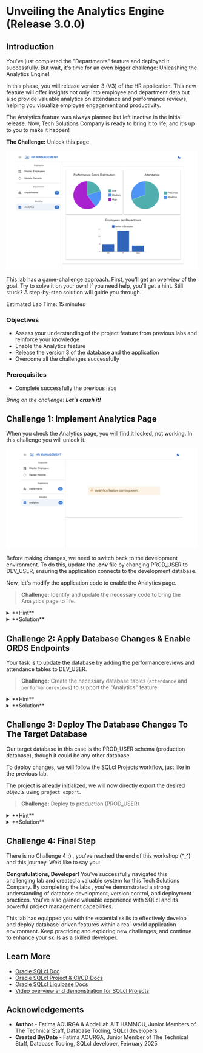 # Unveiling the Analytics Engine (Release 3.0.0)

## Introduction

You’ve just completed the "Departments" feature and deployed it successfully. But wait, it's time for an even bigger challenge: Unleashing the Analytics Engine!

In this phase, you will release version 3 (V3) of the HR application. This new feature will offer insights not only into employee and department data but also provide valuable analytics on attendance and performance reviews, helping you visualize employee engagement and productivity.

The Analytics feature was always planned but left inactive in the initial release. Now, Tech Solutions Company is ready to bring it to life, and it’s up to you to make it happen!

**The Challenge:** Unlock this page

![Analytics page working](./images/analytics-page-works.png " ")

This lab has a game-challenge approach. First, you'll get an overview of the goal. Try to solve it on your own! If you need help, you'll get a hint. Still stuck? A step-by-step solution will guide you through.

Estimated Lab Time: 15 minutes

### **Objectives**

* Assess your understanding of the project feature from previous labs and reinforce your knowledge
* Enable the Analytics feature
* Release the version 3 of the database and the application
* Overcome all the challenges successfully

### **Prerequisites**

* Complete successfully the previous labs

*Bring on the challenge! **Let’s crush it!***

## Challenge 1: Implement Analytics Page

When you check the Analytics page, you will find it locked, not working. In this challenge you will unlock it.

![Analytics not working](./images/analytics-not-working.png " ")

Before making changes, we need to switch back to the development environment. To do this, update the **.env** file by changing PROD_USER to DEV_USER, ensuring the application connects to the development database.

Now, let's modify the application code to enable the Analytics page.

> **Challenge:** Identify and update the necessary code to bring the Analytics page to life.

<details><summary>**Hint**</summary>
    Remember where we made the change for the Departments page? Go to the same place—you’ll find the required change just below it, similar to what you did for Departments.
</details>

<details><summary>**Solution**</summary>

1. From the app folder, navigate to the pages

    ![Analytics code location](./images/analytics-code-location.png " ")

2. Double click on the pages folder then the 'HRPageContentSwitcher.tsx' file

3. Find Analytics change location in the code (line 71)

    ![Identify code change](./images/where-to-change-in-code.png " ")

4. Implement Analytics by removing the line 73 and uncomment line 74 just below

    ![Implement the change](./images/code-change-done.png " ")

5. Refresh the application and go to the Analytics section. It should appear now

    ![Analytics page appearing just for Emp per Dep](./images/analytics-appears-just-for-emp-dep.png " ")

>**Note:** If you lost your application window, run it again as you did the first time.

As you can see, only the Employees per Department analytics is working—the others are not. This is because the performancereviews and attendance tables are missing and haven’t been created yet.

</details>

## Challenge 2: Apply Database Changes & Enable ORDS Endpoints

Your task is to update the database by adding the performancereviews and attendance tables to DEV_USER.

<!-- In this challenge, you will apply new database changes by adding the performancereviews and attendance tables to DEV_USER. -->

> **Challenge:** Create the necessary database tables (`attendance` and `performancereviews`) to support the "Analytics" feature.

<details><summary>**Hint**</summary>

Run the SQL scripts (attendance\_table.sql and performancereviews\_table.sql) from the scripts folder to create the required tables and populate them with data, just as you did earlier for the departments table. Once the tables are created, make sure to enable the REST endpoints for both tables to allow API access (If you need a refresher, refer to Lab 1 → Task 4).

</details>

<details><summary>**Solution**</summary>

* **Step 1: Connect to DEV_USER**
    * **Using SQLcl:**
            ```sql
                connect DEV_USER/[PASSWORD]
                ```
    * **Using SQL Developer Web:**
    Signin with DEV_USER credentials

* **Step 2: Create Tables**

    * **Using SQLcl:**

        * Make sure you are in the scripts directory.

        * Execute the attendance\_table.sql and performancereviews\_table.sql

            ```sql
            <copy>
                @attendance_table.sql
            </copy>
            ```

            ```sql
            <copy>
                @performancereviews_table.sql
            </copy>
            ```

    * **Using SQL Developer Web:**

        Copy and past the content of the tabes scripts to SQL Developer Web sql worksheet and run the script.

* **Step 3: Enable ORDS Endpoints For The New Tables**

    To make the Attendance and PerformanceReviews tables in PROD\_USER accessible as REST endpoints, repeat the steps you followed for DEV\_USER in **Lab 1 → Task 4**.

    * Open Database Actions
    * Connect as DEV_USER
    * Locate the Departments table, right-click on it.
    * Select REST, then click Enable.

* **Step 3: Refresh the application**

    Refresh the application window to view the Analytics page with the data.

    ![Analytics page working](./images/analytics-page-works.png " ")

</details>

## Challenge 3: Deploy The Database Changes To The Target Database

Our target database in this case is the PROD_USER schema (production database), though it could be any other database.

To deploy changes, we will follow the SQLcl Projects workflow, just like in the previous lab.

The project is already initialized, we will now directly export the desired objects using `project export`.

> **Challenge:** Deploy to production (PROD_USER)

<details><summary>**Hint**</summary>
Follow the same steps as in the previous lab (starting from `project export`), applying SQLcl Projects commands until you deploy and get the Analytics feature working.

</details>

<details><summary>**Solution**</summary>

1. Change the username in the .env file from DEV\_USER to PROD\_USER.
2. Refresh the application window. Only the "Employees per Department" chart appears since PROD_USER lacks the two new tables. You'll fix this with **project** commands.
3. In SQLcl, connect as DEV_USER and navigate to the application folder `sqlcl-project-react-app`.
        ```sql
    <copy>
        connect DEV_USER/[PASSWORD]
    </copy>
        ```
        ```sql
    <copy>
        cd /home/oracle/assets/workshops/sqlcl-projects-react-app
    </copy>
        ```
4. Create a new branch from the main branch and check out to it for upcoming changes.
        ```sql
        <copy>
            !git checkout -b Ticket-2-Analytics
        </copy>
        ```
5. Export the new objects from DEV_USER.
    ```sql
    <copy>
        project export -objects attendance,performancereviews -verbose
    </copy>
        ```
    <!--![Project-export](./images/project-export.png " ")-->
6. Add, commit then stage

    * Add and commit your changes

        ```sql
        <copy>
            !git add --all
        </copy>
        ```

        ```sql
        <copy>
            !git commit -m "Add attendance and performancereviews tables"
        </copy>
        ```

        ```sql
        <copy>
            project stage -verbose
        </copy>
        ```
        <!--![Git add and commit](./images/git-add-commit.png " ")
        ![Project stage](./images/project-stage.png " ")-->

7. Add custom scripts using add-custom sub-command of stage command.

    * Add custom script for **attendance** table.

        ```sql
        <copy>
            project stage add-custom -file att_data.sql -verbose
        </copy>
        ```

    * Add custom script for **performancereviews** table.

        ```sql
        <copy>
            project stage add-custom -file perf_data.sql -verbose
        </copy>
        ```

    Copy the inserts from the tables sql files in the scripts folder and paste them into the newly created custom scripts (attendance inserts in the att\_data.sql custom file and performancereviews inserts in the perf_data.sql custom file), just as you did previously with dept\_data.sql.

8. Add and commit.

    ```sql
    <copy>
        !git add --all
    </copy>
    ```

    ```sql
    <copy>
        !git commit -m "Add stage files"
    </copy>
    ```

9. Checkout to main and then merge the previous branch to it.

    ```sql
    <copy>
        !git checkout main
    </copy>
    ```

    ```sql
    <copy>
        !git merge Ticket-2-Analytics
    </copy>
    ```

    <!--![Merge to main](./images/merge-to-main.png " ")-->

10. Project release and gen-artifact

    * Project release

    ```sql
    <copy>
        project release -version 3.0.0 -verbose
    </copy>
    ```

    * Add and commit

    ```sql
    <copy>
        !git add .
    </copy>
    ```

    ```sql
    <copy>
        !git commit -m "Release 3.0.0"
    </copy>
    ```

    <!--![Project release](./images/project-release.png " ")-->
    * Project gen-artifact

    ```sql
    <copy>
        project gen-artifact -verbose
    </copy>
    ```
    <!--![Project-gen-artifact](./images/project-gen-artifact.png " ")-->

11. Connect to PROD_USER and run the deploy command to apply the changes.

    ```sql
    <copy>
        connect PROD_USER/[PASSWORD]
    </copy>
    ```

    ```sql
    <copy>
        project deploy -file artifact/HrManager-3.O.0.zip  -verbose
    </copy>
    ```

12. Enable ORDS Endpoints

    To **enable** the **REST endpoints** for the **Attendance** and **PerformanceReviews** tables in PROD\_USER, follow the same procedure you used for DEV\_USER in Lab 2 → Task 3.

    * Open Database Actions
    * Connect as PROD_USER
    * Locate the Departments table, right-click on it.
    * Select REST, then click Enable.

13. Refresh the application. The Analytics page should work correctly in production environment.

![Analytics page working](./images/analytics-page-works.png " ")

</details>

## Challenge 4: Final Step

There is no Challenge 4 **:)** , you've reached the end of this workshop **(^_^)** and this journey. We’d like to say you:

**Congratulations, Developer!** You've successfully navigated this challenging lab and created a valuable system for this Tech Solutions Company. By completing the labs , you've demonstrated a strong understanding of database development, version control, and deployment practices. You've also gained valuable experience with SQLcl and its powerful project management capabilities.

This lab has equipped you with the essential skills to effectively develop and deploy database-driven features within a real-world application environment. Keep practicing and exploring new challenges, and continue to enhance your skills as a skilled developer.

## Learn More

* [Oracle SQLcl Doc](https://docs.oracle.com/en/database/oracle/sql-developer-command-line/24.3/sqcug/working-sqlcl.html)
* [Oracle SQLcl Project & CI/CD Docs](https://docs.oracle.com/en/database/oracle/sql-developer-command-line/24.3/sqcug/database-application-ci-cd.html#GUID-6A942F42-A365-4FF2-9D05-6DC2A0740D24)
* [Oracle SQLcl Liquibase Docs](https://docs.oracle.com/en/database/oracle/sql-developer-command-line/24.3/sqcug/using-liquibase.html)
* [Video overview and demonstration for SQLcl Projects](https://youtu.be/qCc-f24HLCU?si=3z-aRBdzu_QhixJ9&t=182)

## Acknowledgements

* **Author** - Fatima AOURGA & Abdelilah AIT HAMMOU, Junior Members of The Technical Staff, Database Tooling, SQLcl developers
* **Created By/Date** - Fatima AOURGA, Junior Member of The Technical Staff, Database Tooling, SQLcl developer, February 2025